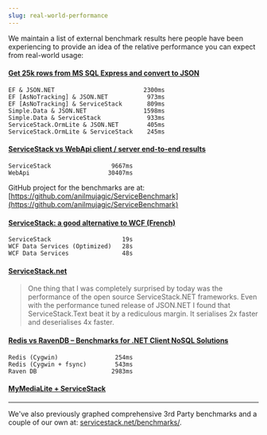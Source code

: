 ```yaml
---
slug: real-world-performance
---
```

We maintain a list of external benchmark results here people have been experiencing to provide an idea of the relative performance you can expect from real-world usage:

#### [Get 25k rows from MS SQL Express and convert to JSON](https://twitter.com/lukaszgasior/status/331704240085028864)

    EF & JSON.NET                         2300ms
    EF [AsNoTracking] & JSON.NET           973ms
    EF [AsNoTracking] & ServiceStack       809ms
    Simple.Data & JSON.NET                1598ms
    Simple.Data & ServiceStack             933ms
    ServiceStack.OrmLite & JSON.NET        405ms
    ServiceStack.OrmLite & ServiceStack    245ms

#### [ServiceStack vs WebApi client / server end-to-end results](https://twitter.com/anilmujagic/status/272544925478973440)

    ServiceStack                 9667ms
    WebApi                      30407ms

GitHub project for the benchmarks are at:
[https://github.com/anilmujagic/ServiceBenchmark](https://github.com/anilmujagic/ServiceBenchmark)

#### [ServiceStack: a good alternative to WCF (French)](http://sgbd.arbinada.com/node/77)

    ServiceStack                    19s
    WCF Data Services (Optimized)   28s
    WCF Data Services               48s

#### [ServiceStack.net](http://fir3pho3nixx.blogspot.com/2011/04/servicestacknet.html)

> One thing that I was completely surprised by today was the performance of the open source ServiceStack.NET frameworks. Even with the performance tuned release of JSON.NET I found that ServiceStack.Text beat it by a rediculous margin. It serialises 2x faster and deserialises 4x faster.

#### [Redis vs RavenDB – Benchmarks for .NET Client NoSQL Solutions](http://www.servicestack.net/mythz_blog/?p=474)

    Redis (Cygwin)                254ms
    Redis (Cygwin + fsync)        543ms
    Raven DB                     2983ms

#### [MyMediaLite + ServiceStack](http://www.marrk.nl/post/mymedialite-servicestack/) 

------

We've also previously graphed comprehensive 3rd Party benchmarks and a couple of our own at: [servicestack.net/benchmarks/](http://mono.servicestack.net/benchmarks/).

